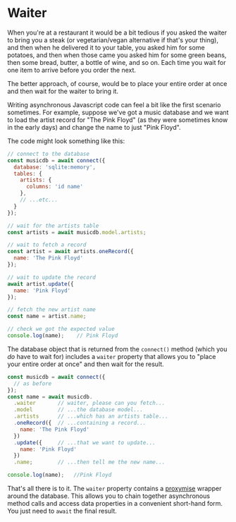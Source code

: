 # Waiter

When you're at a restaurant it would be a bit tedious if you asked the waiter
to bring you a steak (or vegetarian/vegan alternative if that's your thing),
and then when he delivered it to your table, you asked him for some potatoes,
and then when those came you asked him for some green beans, then some bread,
butter, a bottle of wine, and so on.  Each time you wait for one item to arrive
before you order the next.

The better approach, of course, would be to place your entire order at once
and then wait for the waiter to bring it.

Writing asynchronous Javascript code can feel a bit like the first scenario
sometimes.  For example, suppose we've got a music database and we want to load
the artist record for "The Pink Floyd" (as they were sometimes know in the early
days) and change the name to just "Pink Floyd".

The code might look something like this:

```js
// connect to the database
const musicdb = await connect({
  database: 'sqlite:memory',
  tables: {
    artists: {
      columns: 'id name'
    },
    // ...etc...
  }
});

// wait for the artists table
const artists = await musicdb.model.artists;

// wait to fetch a record
const artist = await artists.oneRecord({
  name: 'The Pink Floyd'
});

// wait to update the record
await artist.update({
  name: 'Pink Floyd'
});

// fetch the new artist name
const name = artist.name;

// check we got the expected value
console.log(name);    // Pink Floyd
```

The database object that is returned from the `connect()` method (which you *do*
have to wait for) includes a `waiter` property that allows you to "place your
entire order at once" and then wait for the result.

```js
const musicdb = await connect({
  // as before
});
const name = await musicdb.
  .waiter       // waiter, please can you fetch...
  .model        // ...the database model...
  .artists      // ...which has an artists table...
  .oneRecord({  // ...containing a record...
    name: 'The Pink Floyd'
  })
  .update({     // ...that we want to update...
    name: 'Pink Floyd'
  })
  .name;        // ...then tell me the new name...

console.log(name);   //Pink Floyd
```

That's all there is to it.  The `waiter` property contains a
[proxymise](https://github.com/kozhevnikov/proxymise) wrapper
around the database.  This allows you to chain together asynchronous
method calls and access data properties in a convenient short-hand
form.  You just need to `await` the final result.